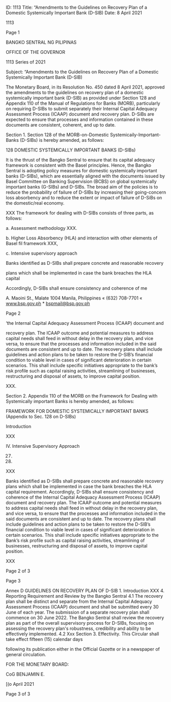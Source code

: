 ID: 1113
Title: “Amendments to the Guidelines on Recovery Plan of a Domestic Systemically Important Bank (D-SIB)
Date: 8 April 2021

1113

Page 1

BANGKO SENTRAL NG PILIPINAS

OFFICE OF THE GOVERNOR

1113 Series of 2021

Subject: “Amendments to the Guidelines on Recovery Plan of a Domestic Systemically Important Bank (D-SIB)

The Monetary Board, in its Resolution No. 450 dated 8 April 2021, approved the amendments to the guidelines on recovery plan of a domestic systemically important bank (D-SIB) as provided under Section 128 and Appendix 110 of the Manual of Regulations for Banks (MORB), particularly on requiring D-SIBs to submit separately their Internal Capital Adequacy Assessment Process (ICAAP) document and recovery plan. D-SiBs are expected to ensure that processes and information contained in these documents are consistent, coherent, and up to date.

Section 1. Section 128 of the MORB-on-Domestic Systemicaily-Important-Banks (D-SIBs) is hereby amended, as follows:

128 DOMESTIC SYSTEMICALLY IMPORTANT BANKS (D-SIBs)

It is the thrust of the Bangko Sentral to ensure that its capital adequacy framework is consistent with the Basel principles. Hence, the Bangko Sentral is adopting policy measures for domestic systemically important banks (D-SIBs), which are essentially aligned with the documents issued by Basel Committee on Banking Supervision (BCBS) on global systemically important banks (G-SIBs) and D-SIBs. The broad aim of the policies is to reduce the probability of failure of D-SIBs by increasing their going-concern loss absorbency and to reduce the extent or impact of failure of D-SiBs on the domestic/real economy.

XXX The framework for dealing with D-SIBs consists of three parts, as follows:

a. Assessment methodology XXX.

b. Higher Loss Absorbency (HLA) and interaction with other elements of Basel fil framework XXX,

c. Intensive supervisory approach

Banks identified as D-SIBs shall prepare concrete and reasonable recovery

plans which shall be implemented in case the bank breaches the HLA capital

Accordingly, D-SIBs shall ensure consistency and coherence of me

A. Maoini St., Malate 1004 Manila, Philippines « (632) 708-7701 « www.bsp.gov.ph * bspmail@bsp.gov.ph

Page 2

‘the Internal Capital Adequacy Assessment Process (ICAAP) document and

recovery plan. The ICAAP outcome and potential measures to address capital needs shall feed in without delay in the recovery plan, and vice versa, to ensure that the processes and information included in the said documents are consistent and up to date. The recovery plans shall include guidelines and action plans to be taken to restore the D-SIB’s financial condition to viable level in cases of significant deterioration in certain scenarios. This shall include specific initiatives appropriate to the bank’s risk profile such as capital raising activities, streamlining of businesses, restructuring and disposal of assets, to improve capital position.

XXX.

Section 2. Appendix 110 of the MORB on the Framework for Dealing with Systemically important Banks is hereby amended, as follows:

FRAMEWORK FOR DOMESTIC SYSTEMICALLY IMPORTANT BANKS (Appendix to Sec. 128 on D-SIBs)

Introduction

XXX

IV. Intensive Supervisory Approach

27.

28.

XXX

Banks identified as D-SIBs shall prepare concrete and reasonable recovery plans which shall be implemented in case the bank breaches the HLA capital requirement. Accordingly, D-SIBs shall ensure consistency and coherence of the Internal Capital Adequacy Assessment Process (ICAAP) document and recovery plan. The ICAAP outcome and potential measures to address capital needs shall feed in without delay in the recovery plan, and vice versa, to ensure that the processes and information included in the said documents are consistent and up to date. The recovery plans shall include guidelines and action plans to be taken to restore the D-SIB’s financial condition to viable level in cases of significant deterioration in certain scenarios. This shall include specific initiatives appropriate to the Bank’s risk profile such as capital raising activities, streamlining of businesses, restructuring and disposal of assets, to improve capital position.

XXX

Page 2 of 3

Page 3

Annex D GUIDELINES ON RECOVERY PLAN OF D-SIB 1. Introduction XXX 4. Reporting Requirement and Review by the Bangko Sentral 4.1 The recovery plan shall be distinct and separate from the Internal Capital Adequacy Assessment Process (ICAAP) document and shall be submitted every 30 June of each year. The submission of a separate recovery plan shall commence on 30 June 2022. The Bangko Sentral shall review the recovery plan as part of the overall supervisory process for D-SIBs, focusing on assessing the recovery plan's robustness, credibility and ability to be effectively implemented. 4.2 Xxx Section 3. Effectivity. This Circular shall take effect fifteen (15) calendar days

following its publication either in the Official Gazette or in a newspaper of general circulation.

FOR THE MONETARY BOARD:

CoG BENJAMIN E.

[(o April 2021

Page 3 of 3